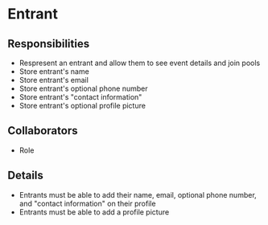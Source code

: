 # Entrant

## Responsibilities

- Respresent an entrant and allow them to see event details and join pools
- Store entrant's name
- Store entrant's email
- Store entrant's optional phone number
- Store entrant's "contact information"
- Store entrant's optional profile picture

## Collaborators

- Role

## Details

- Entrants must be able to add their name, email, optional phone number, and "contact information" on their profile
- Entrants must be able to add a profile picture
